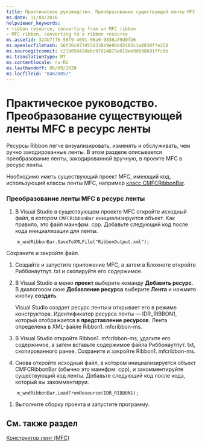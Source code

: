 ```yaml
---
title: Практическое руководство. Преобразование существующей ленты MFC в ресурс ленты
ms.date: 11/04/2016
helpviewer_keywords:
- ribbon resource, converting from an MFC ribbon
- MFC ribbon, converting to a ribbon resource
ms.assetid: 324b7ff6-58f9-4691-96a9-9836a79d0fb6
ms.openlocfilehash: 56f36c977453d338b9e9bbd2462c1a8830ffe258
ms.sourcegitcommit: c21b05042debc97d14875e019ee9d698691ffc0b
ms.translationtype: MT
ms.contentlocale: ru-RU
ms.lasthandoff: 06/09/2020
ms.locfileid: "84620057"
---
```

# <a name="how-to-convert-an-existing-mfc-ribbon-to-a-ribbon-resource"></a>Практическое руководство. Преобразование существующей ленты MFC в ресурс ленты

Ресурсы Ribbon легче визуализировать, изменять и обслуживать, чем ручно закодированные ленты. В этом разделе описывается преобразование ленты, закодированной вручную, в проекте MFC в ресурс ленты.

Необходимо иметь существующий проект MFC, имеющий код, использующий классы ленты MFC, например [класс CMFCRibbonBar](reference/cmfcribbonbar-class.md).

### <a name="to-convert-an-mfc-ribbon-to-a-ribbon-resource"></a>Преобразование ленты MFC в ресурс ленты

1. В Visual Studio в существующем проекте MFC откройте исходный файл, в котором `CMFCRibbonBar` инициализируется объект. Как правило, это файл маинфрм. cpp. Добавьте следующий код после кода инициализации для ленты.

```
    m_wndRibbonBar.SaveToXMLFile("RibbonOutput.xml");
```

   Сохраните и закройте файл.

1. Создайте и запустите приложение MFC, а затем в Блокноте откройте Риббонаутпут. txt и скопируйте его содержимое.

1. В Visual Studio в меню **проект** выберите команду **Добавить ресурс**. В диалоговом окне **Добавление ресурса** выберите **Лента** и нажмите кнопку **создать**.

   Visual Studio создает ресурс ленты и открывает его в режиме конструктора. Идентификатор ресурса ленты — IDR_RIBBON1, который отображается в **представление ресурсов**. Лента определена в XML-файле Ribbon1. mfcribbon-ms.

1. В Visual Studio откройте Ribbon1. mfcribbon-ms, удалите его содержимое, а затем вставьте содержимое файла Риббонаутпут. txt, скопированного ранее. Сохраните и закройте Ribbon1. mfcribbon-ms.

1. Снова откройте исходный файл, в котором инициализируется объект CMFCRibbonBar (обычно это маинфрм. cpp), и закомментируйте существующий код ленты. Добавьте следующий код после кода, который вы закомментируи.

```
    m_wndRibbonBar.LoadFromResource(IDR_RIBBON1);
```

1. Выполните сборку проекта и запустите программу.

## <a name="see-also"></a>См. также раздел

[Конструктор лент (MFC)](ribbon-designer-mfc.md)
